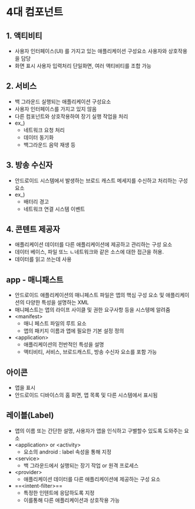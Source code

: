 # 4대 컴포넌트
## 1. 액티비티
- 사용자 인터페이스(UI) 를 가지고 있는 애플리케이션 구성요소 사용자와 상호작용을 담당
- 화면 표시 사용자 입력처리 단일화면, 여러 액티비티를 조합 가능

## 2. 서비스
- 백 그라운드 실행되는 애플리케이션 구성요소
- 사용자 인터페이스를 가지고 있지 않음
- 다른 컴포넌트와 상호작용하여 장기 실행 작업을 처리
- ex_)
	- 네트워크 요청 처리
	- 데이터 동기화
	- 백그라운드 음악 재생 등

## 3. 방송 수신자
- 안드로이드 시스템에서 발생하는 브로드 캐스트 메세지를 수신하고 처리하는 구성요소
- ex_)
	- 배터리 경고
	- 네트워크 연결 시스템 이벤트

## 4. 콘텐트 제공자
- 애플리케이션 데이터를 다른 애플리케이션에 제공하고 관리하는 구성 요소
- 데이터 베이스, 파일 또느 ㄴ네트워크와 같은 소스에 대한 접근을 허용.
- 데이터를 읽고 쓰는데 사용

## app - 매니패스트
- 안드로이드 애플리케이션의 매니페스트 파일은 앱의 핵심 구성 요소 및 애플리케이션의 다양한 특성을 설명하는 XML
- 매니페스트는 앱의 라이프 사이클 및 권한 요구사항 등을 시스텡메 알려줌
- \<manifest>
	- 매니 페스트 파일의 루트 요소
	- 앱의 패키지 이름과 앱에 필요한 기본 설정 정의
- \<application>
	- 애플리케이션의 전반적인 특성을 설명
	- 액티비티, 서비스, 브로드캐스트, 방송 수신자 요소를 포함 가능

## 아이콘
- 앱을 표시 
- 안드로이드 디바이스의 홈 화면, 앱 목록 및 다른 시스템에서 표시됨

## 레이블(Label)
- 앱의 이름 또는 간단한 설명, 사용자가 앱을 인식하고 구별할수 있도록 도와주는 요소
- \<application> or \<activity>
	- 요소의 android : label 속성을 통해 지정
- \<service>
	- 백 그라운드에서 실행되는 장기 작업 or 원격 프로세스
- \<provider>
	- 애플리케이션 데이터를 다른 애플리케이션에 제공하는 구성 요소
- ==\<intent-filter>==
	- 특정한 인텐트에 응답하도록 지정
	- 이를통해 다른 애플리케이션과 상호작용 가능